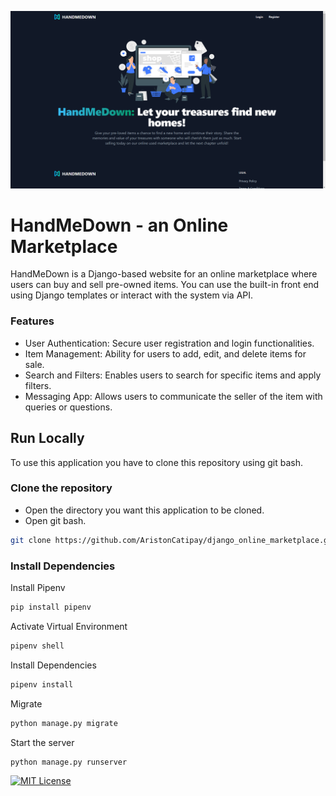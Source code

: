 ![HandMeDown](/readme_images/handmedown_desktop.png)
# HandMeDown - an Online Marketplace

HandMeDown is a Django-based website for an online marketplace where users can buy and sell pre-owned items. You can use the built-in front end using Django templates or interact with the system via API.

### Features
- User Authentication: Secure user registration and login functionalities.
- Item Management: Ability for users to add, edit, and delete items for sale.
- Search and Filters: Enables users to search for specific items and apply filters.
- Messaging App: Allows users to communicate the seller of the item with queries or questions.

## Run Locally

To use this application you have to clone this repository using git bash.

### Clone the repository
- Open the directory you want this application to be cloned. 
- Open git bash.

```bash
git clone https://github.com/AristonCatipay/django_online_marketplace.git
```

### Install Dependencies

Install Pipenv
```bash
pip install pipenv
```

Activate Virtual Environment
```bash
pipenv shell
```

Install Dependencies
```bash
pipenv install
```

Migrate
```bash
python manage.py migrate
```

Start the server
```bash
python manage.py runserver
```

[![MIT License](https://img.shields.io/badge/License-MIT-green.svg)](https://choosealicense.com/licenses/mit/)